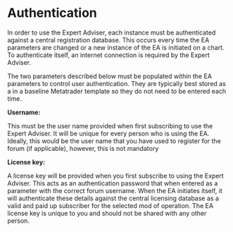 # Authentication

In order to use the Expert Adviser, each instance must be authenticated against a central registration database. This occurs every time the EA parameters are changed or a new instance of the EA is initiated on a chart. To authenticate itself, an internet connection is required by the Expert Adviser.

The two parameters described below must be populated within the EA parameters to control user authentication. They are typically best stored as a in a baseline Metatrader template so they do not need to be entered each time.

**Username:**

This must be the user name provided when first subscribing to use the Expert Adviser. It will be unique for every person who is using the EA. Ideally, this would be the user name that you have used to register for the forum \(if applicable\), however, this is not mandatory

**License key:**

A license key will be provided when you first subscribe to using the Expert Adviser. This acts as an authentication password that when entered as a parameter with the correct forum username. When the EA initiates itself, it will authenticate these details against the central licensing database as a valid and paid up subscriber for the selected mod of operation. The EA license key is unique to you and should not be shared with any other person.

